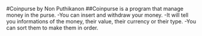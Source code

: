 #Coinpurse by Non Puthikanon
##Coinpurse is a program that manage money in the purse.
-You can insert and withdraw your money.
-It will tell you informations of the money, their value, their currency or their type.
-You can sort them to make them in order.